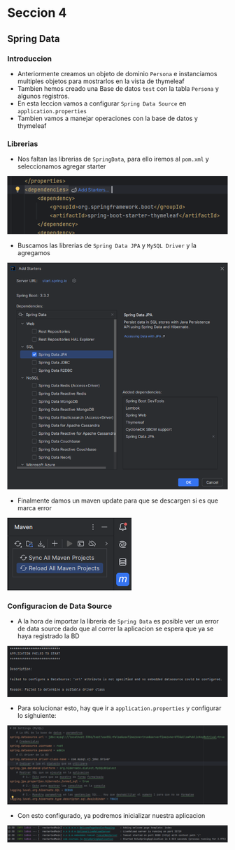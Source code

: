 # Seccion 4
## Spring Data

### Introduccion
- Anteriormente creamos un objeto de dominio `Persona` e instanciamos multiples objetos para mostrarlos en la vista de thymeleaf
- Tambien hemos creado una Base de datos `test` con la tabla `Persona` y algunos registros.
- En esta leccion vamos a configurar  `Spring Data Source` en `application.properties`
- Tambien vamos a manejar operaciones con la base de datos y thymeleaf

### Librerias
- Nos faltan las librerias de `SpringData`, para ello iremos al `pom.xml` y seleccionamos agregar starter

![img.png](img.png)

- Buscamos las librerias de `Spring Data JPA` y `MySQL Driver` y la agregamos 

![img_1.png](img_1.png)

- Finalmente damos un maven update para que se descargen si es que marca error

![img_2.png](img_2.png)

### Configuracion de Data Source
- A la hora de importar la libreria de `Spring Data` es posible ver un error de data source dado que al correr la aplicacion se espera que ya se haya registrado la BD

![img_3.png](img_3.png)

- Para solucionar esto, hay que ir a `application.properties` y configurar lo sighuiente:

![img_6.png](img_6.png)

- Con esto configurado, ya podremos inicializar nuestra aplicacion

![img_5.png](img_5.png)

